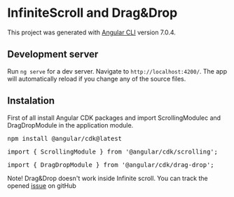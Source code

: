 # InfiniteScroll and Drag&Drop

This project was generated with [Angular CLI](https://github.com/angular/angular-cli) version 7.0.4.

## Development server

Run `ng serve` for a dev server. Navigate to `http://localhost:4200/`. The app will automatically reload if you change any of the source files.

## Instalation

First of all install Angular CDK packages and import ScrollingModulec and DragDropModule in the application module.
<pre>npm install @angular/cdk@latest</pre>
<pre>import { ScrollingModule } from '@angular/cdk/scrolling';</pre>
<pre>import { DragDropModule } from '@angular/cdk/drag-drop';</pre>
Note! Drag&Drop doesn't work inside Infinite scroll. You can track the opened <a href="https://github.com/angular/material2/issues/10122" target="_blank">issue</a> on gitHub
